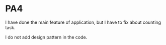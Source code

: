 # PA4

I have done the main feature of application, but I have to fix about counting task.

I do not add design pattern in the code.